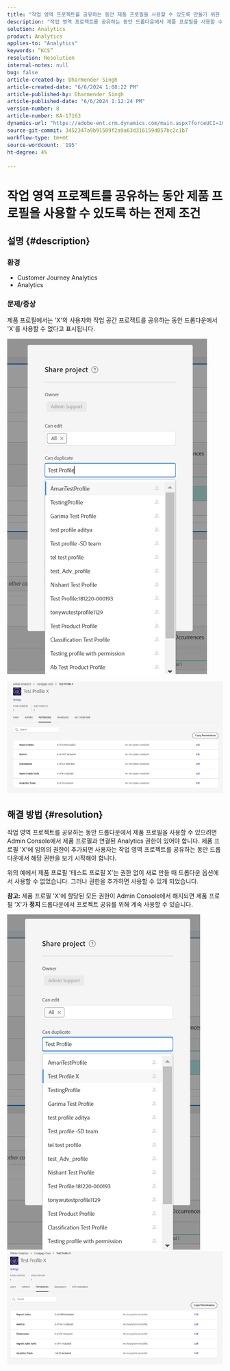 ```yaml
---
title: "작업 영역 프로젝트를 공유하는 동안 제품 프로필을 사용할 수 있도록 만들기 위한 전제 조건"
description: "작업 영역 프로젝트를 공유하는 동안 드롭다운에서 제품 프로필을 사용할 수 없는 Analytics 문제를 해결하는 방법을 알아봅니다."
solution: Analytics
product: Analytics
applies-to: "Analytics"
keywords: “KCS”
resolution: Resolution
internal-notes: null
bug: false
article-created-by: Dharmender Singh
article-created-date: "6/6/2024 1:08:22 PM"
article-published-by: Dharmender Singh
article-published-date: "6/6/2024 1:12:24 PM"
version-number: 8
article-number: KA-17163
dynamics-url: "https://adobe-ent.crm.dynamics.com/main.aspx?forceUCI=1&pagetype=entityrecord&etn=knowledgearticle&id=580512d7-0524-ef11-840a-6045bd08369f"
source-git-commit: 3452347a9b91509f2a9a63d316159d057bc2c1b7
workflow-type: tm+mt
source-wordcount: '195'
ht-degree: 4%

---
```


# 작업 영역 프로젝트를 공유하는 동안 제품 프로필을 사용할 수 있도록 하는 전제 조건

## 설명 {#description}


### <b>환경</b>

- Customer Journey Analytics
- Analytics




### <b>문제/증상</b>

제품 프로필에서는 &#39;X&#39;의 사용자와 작업 공간 프로젝트를 공유하는 동안 드롭다운에서 &#39;X&#39;를 사용할 수 없다고 표시됩니다.



![](assets/___820512d7-0524-ef11-840a-6045bd08369f___.png)

![](assets/___8a0512d7-0524-ef11-840a-6045bd08369f___.png)


## 해결 방법 {#resolution}


작업 영역 프로젝트를 공유하는 동안 드롭다운에서 제품 프로필을 사용할 수 있으려면 Admin Console에서 제품 프로필과 연결된 Analytics 권한이 있어야 합니다. 제품 프로필 &#39;X&#39;에 임의의 권한이 추가되면 사용자는 작업 영역 프로젝트를 공유하는 동안 드롭다운에서 해당 권한을 보기 시작해야 합니다.

위의 예에서 제품 프로필 &#39;테스트 프로필 X&#39;는 권한 없이 새로 만들 때 드롭다운 옵션에서 사용할 수 없었습니다. 그러나 권한을 추가하면 사용할 수 있게 되었습니다.

<b>참고:</b> 제품 프로필 &#39;X&#39;에 할당된 모든 권한이 Admin Console에서 해지되면 제품 프로필 &#39;X&#39;가 <b>정지 </b>드롭다운에서 프로젝트 공유를 위해 계속 사용할 수 있습니다.

![](assets/30693c56-ceef-eb11-bacb-0022480a5901.png)     ![](assets/c4b23919-ceef-eb11-bacb-0022480a5901.png)

